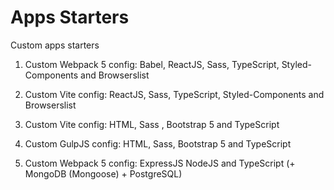 # Apps Starters

Custom apps starters

1. Custom Webpack 5 config: Babel, ReactJS, Sass, TypeScript, Styled-Components and Browserslist

2. Custom Vite config: ReactJS, Sass, TypeScript, Styled-Components and Browserslist

3. Custom Vite config: HTML, Sass , Bootstrap 5 and TypeScript

4. Custom GulpJS config: HTML, Sass, Bootstrap 5 and TypeScript

5. Custom Webpack 5 config: ExpressJS NodeJS and TypeScript (+ MongoDB (Mongoose) + PostgreSQL)

